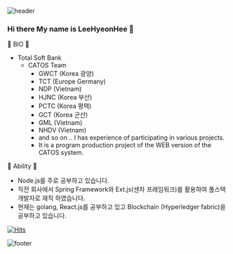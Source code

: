 ![header](https://capsule-render.vercel.app/api?color=gradient&height=300&selection=header&text=LeeHyeonHee&fontSize=90)

### Hi there My name is LeeHyeonHee 👋


:rocket: BIO :rocket: 
 - Total Soft Bank 
    - CATOS Team 
      - GWCT (Korea 광양)
      - TCT (Europe Germany)
      - NDP (Vietnam)
      - HJNC (Korea 부산)
      - PCTC (Korea 평택)
      - GCT (Korea 군산)
      - GML (Vietnam)
      - NHDV (Vietnam) 
      - and so on .. I has experience of participating in various projects.
      - It is a program production project of the WEB version of the CATOS system.


:rocket: Ability :rocket: 
   - Node.js를 주로 공부하고 있습니다.
   - 직전 회사에서 Spring Framework와 Ext.js(센차 프레임워크)를 활용하여 풀스택 개발자로 재직 하였습니다. 
   - 현재는 golang, React.js를 공부하고 있고 Blockchain (Hyperledger fabric)을 공부하고 있습니다. 

<!--
**LeeHyeonHee/LeeHyeonHee** is a ✨ _special_ ✨ repository because its `README.md` (this file) appears on your GitHub profile.

Here are some ideas to get you started:

- 🔭 I’m currently working on ...
- 🌱 I’m currently learning ...
- 👯 I’m looking to collaborate on ...
- 🤔 I’m looking for help with ...
- 💬 Ask me about ...
- 📫 How to reach me: ...
- 😄 Pronouns: ...
- ⚡ Fun fact: ...
-->




[![Hits](https://hits.seeyoufarm.com/api/count/incr/badge.svg?url=https%3A%2F%2Fgithub.com%2FLeeHyeonHee&count_bg=%2379C83D&title_bg=%23555555&icon=&icon_color=%23E7E7E7&title=hits&edge_flat=false)](https://hits.seeyoufarm.com)


![footer](https://capsule-render.vercel.app/api?color=gradient&section=footer&height=300&selection=header&fontSize=90)
